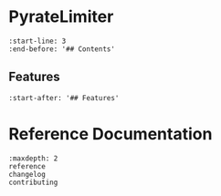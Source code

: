 # PyrateLimiter
```{include} ../README.md
:start-line: 3
:end-before: '## Contents'
```
<!-- Exclude markdown ToC and use Sphinx sidebar ToC instead -->
## Features
```{include} ../README.md
:start-after: '## Features'
```

# Reference Documentation
```{toctree}
:maxdepth: 2
reference
changelog
contributing
```
